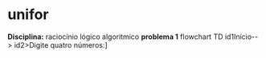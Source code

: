 # unifor 
**Disciplina:** raciocínio lógico algoritmico
**problema 1**
flowchart TD
id1Início--> id2>Digite quatro números:]

